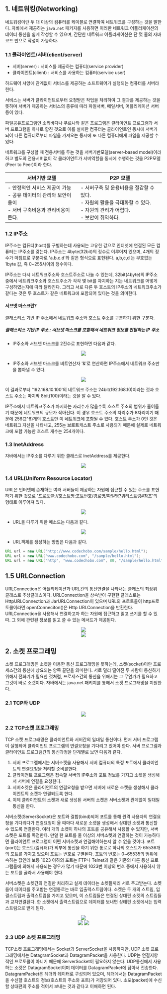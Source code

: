 
## 1. 네트워킹(Networking)

네트워킹이란 두 대 이상의 컴퓨터를 케이블로 연결하여 네트워크를 구성하는 것을 말한다.
자바에서 제공하는 `java.net` 패키지를 사용하면 이러한 네트워크 어플리케이션의 데이터 통신을 쉽게 작성할 수 있으며, 간단한 네트워크 어플리케이션은 단 몇 줄의 자바코드 만으로 작성이 가능하다.

### 1.1 클라이언트/서버(client/server)

- 서버(server) : 서비스를 제공하는 컴퓨터(service provider)
- 클라이언트(client) : 서비스를 사용하는 컴퓨터(service user)

하드웨어 샤앙에 관계없이 서비스를 제공하는 소프트웨어가 실행되는 컴퓨터를 서버라 한다.

서비스는 서버가 클라이언트로부터 요청받은 작업을 처리하여 그 결과를 제공하는 것을 뜻하며 서버가 제공하는 서비스의 종류에 따라 파일서버, 메일서버, 어플리케이션 서버 등이 있다.

파일공유프로그램인 소리바다나 푸르나와 같은 프로그램은 클라이언트 프로그램과 서버 프로그램을 하나로 합친 것으로 이를 설치한 컴퓨터는 클라이언트인 동시에 서버가 되어 다른 컴퓨터로부터 파일을 가져오는 동시에 또 다른 컴퓨터에게 파일을 제공할 수 있다.

네트워크를 구성할 때 전용서버를 두는 것을 서버기반모델(server-based model)이라하고 별도의 전용서버없이 각 클라이언트가 서버역할을 동시에 수행하는 것을 P2P모델(Peer to Peer)이라 한다.

|서버기반 모델|P2P 모델|
|--|--|
|- 안정적인 서비스 제공이 가능 </br> - 공유 데이터의 관리와 보안이 용이 </br> - 서버 구축비용과 관리비용이 든다.|- 서버구축 및 운용비용을 절감할 수 있다. </br> - 자원의 활용을 극대화할 수 있다. </br> - 자원의 관리가 어렵다. </br> - 보안이 취약하다.|

### 1.2 IP주소
IP주소는 컴퓨터(host)를 구별하는데 사용되는 고유한 값으로 인터넷에 연결된 모든 컴퓨터는 IP주소를 갖는다. IP주소는 4byte(32bit)의 정수로 이루어져 있으며, 4개의 정수가 마침표로 구분자로 'a.b.c.d'와 같은 형식으로 표현된다. a,b,c,d 는 부호없는 1byte 값, 즉 0~255사이의 정수이다.

IP주소는 다시 네트워크주소와 호스트주소로 나눌 수 있는데, 32bit(4byte)의 IP주소 중에서 네트워크주소와 호스트주소가 각각 몇 bit를 차지하는 지는 네트워크를 어떻게 구성하였는지에 따라 달라진다. 그리고 서로 다른 두 호스트의 IP주소의 네트워크주소가 같다는 것은 두 호스트가 같은 네트워크에 포함되어 있다는 것을 의미한다.

#### 서브넷 마스크란?
클래스리스 기반 IP 주소에서 네트워크 주소와 호스트 주소를 구분하기 위한 구분자.

##### 클래스리스 기반 IP 주소 : 서브넷 마스크를 포함해서 네트워크 정보를 전달하는 IP 주소

- IP주소와 서브넷 마스크를 2진수로 표현하면 다음과 같다.
<div align="center">
<img src="https://user-images.githubusercontent.com/97272787/223481887-48849e03-4c2f-4dae-ba50-cf77e9499332.png">
</div>

- IP주소와 서브넷 마스크를 비트연산자 '&'로 연산하면 IP주소에서 네트워크 주소만을 뽑아낼 수 있다.
<div align="center">
<img src="https://user-images.githubusercontent.com/97272787/223481928-d6527c0d-7397-4d55-9bc5-c4df9376fba4.png">
</div>

이 결과로부터 '192.168.10.100'의 네트워크 주소는 24bit(192.168.10)이라는 것과 호스트 주소는 마지막 8bit(100)이라는 것을 알 수 있다.

IP주소에서 네트워크주소가 차지하는 자리수가 많을수록 호스트 주소의 범위가 줄어들기 때문에 네트워크의 규모가 작아진다. 이 경우 호스트 주소의 자리수가 8자리이기 때문에 256(2^8)개의 호스트만 이 네트워크에 포함될 수 있다.
호스트 주소가 0인 것은 네트워크 자신을 나타내고, 255는 브로트캐스트 주소로 사용되기 때문에 실제로 네트워크에 포함 가능한 호스트 개수는 254개이다.

### 1.3 InetAddress
자바에서는 IP주소를 다루기 위한 클래스로 InetAddress를 제공한다.
<div align="center">
<img src="https://user-images.githubusercontent.com/97272787/223484561-e629b4cf-8713-400e-be7f-56948bcceb11.png">
</div>

### 1.4 URL(Uniform Resource Locator)
URL은 인터넷에 존재하는 여러 서버들이 제공하는 자원에 접근할 수 있는 주소를 표현하기 위한 것으로 '프로토콜://호스트명:포트번호/경로명/파일명?쿼리스트링#참조'의 형태로 이루어져 있다.

<div align="center">
<img src="https://user-images.githubusercontent.com/97272787/223485363-c7c981a5-99ac-4db0-9b1d-380234c973c7.png">
</div>

- URL을 다루기 위한 메소드는 다음과 같다.
<div align="center">
<img src="https://user-images.githubusercontent.com/97272787/223485363-c7c981a5-99ac-4db0-9b1d-380234c973c7.png">
</div>

- URL객체를 생성하는 방법은 다음과 같다.
```java
URL url = new URL("http://www.codechobo.com/sample/hello.html");
URL url = new URL("www.codechobo.com", "/sample/hello.html");
URL url = new URL("http", "www.codechobo.com", 80, "/sample/hello.html");
```

## 1.5 URLConnection
URLConnection은 어플리케이션과 URL간의 통신연결을 나타내는 클래스의 최상위 클래스로 추상클래스이다. URLConnection을 상속받아 구현한 클래스로는 HttpURLConnection과 JarURLConnection이 있으며 URL의 프로토콜이 http프로토콜이라면 openConneciton()은 Http URLConnection을 반환한다. URLConnection을 사용해서 연결하고자 하는 자원에 접근하고 읽고 쓰기를 할 수 있따. 그 외에 관련된 정보를 읽고 쓸 수 있는 메서드가 제공된다.

<div align="center">
<img src="https://user-images.githubusercontent.com/97272787/223486769-a25db4a8-3f22-44d3-b780-c0c6112079b7.png">
</div>


<div align="center">
<img src="https://user-images.githubusercontent.com/97272787/223486809-e8f6e354-697f-4722-ae08-f69799197e27.png">
</div>

## 2. 소켓 프로그래밍
소켓 프로그래밍은 소켓을 이용한 통신 프로그래밍을 뜻하는데, 소켓(socket)이란 프로세스간의 통신에 상요되는 양쪽 끝단을 의미한다. 서로 멀리 떨어진 두 사람이 통신하기 위해서 전화기가 필요한 것처럼, 프로세스간의 통신을 위해서는 그 무언가가 필요하고 그것이 바로 소켓이다.
자바에서는 java.net 패키지를 통해서 소켓 프로그래밍을 지원한다.

### 2.1 TCP와 UDP
<div align="center">
<img src="https://user-images.githubusercontent.com/97272787/223491009-dcd88a4b-7de5-4fd4-acd4-2df2ee2d1154.png">
</div>

### 2.2 TCP소켓 프로그래밍
TCP 소켓 프로그래밍은 클라이언트와 서버간의 일대일 통신이다. 먼저 서버 프로그램이 실행되어 클라이언트 프로그램의 연결요청을 기다리고 있어야 한다. 서버 프로그램과 클라이언트 프로그램간의 통신과정을 단계별로 보면 다음과 같다.

1. 서버 프로그램에서는 서버소켓을 사용해서 서버 컴퓨터의 특정 포트에서 클라이언트의 연결요청을 처리할 준비를한다.
2. 클라이언트 프로그램은 접속할 서버의 IP주소와 포트 정보를 가지고 소켓을 생성해서 서버에 연결을 요청한다.
3. 서버소켓은 클라이언트의 연결요청을 받으면 서버에 새로운 소켓을 생성해서 클라이언트의 소켓과 연결되도록 한다.
4. 이제 클라이언트의 소켓과 새로 생성된 서버의 소켓은 서버소켓과 관계없이 일대일 통신을 한다.

서버소켓(ServerSocket)은 포트와 결합(bind)되어 포트를 통해 원격 사용자의 연결요청을 기다리다가 연결요청이 올 때마다 새로운 소켓을 생성해서 상대편 소켓과 통신할 수 있도록 연결한다.
여러 개의 소켓이 하나의 포트를 공유해서 사용할 수 있지만, 서버소켓은 포트를 독점한다. 만일 한 포트를 둘 이상의 서버소켓과 연결하는 것이 가능하다면 클라이언트 프로그램이 어떤 서버소켓과 연결해야하는지 알 수 없을 것이다.
포트(port)는 호스트(컴퓨터)가 외부에 통신을 하기 위한 통로로 하나의 호스트가 65536개의 포트를 가지고 있으며 포트는 번호로 구별된다. 포트의 번호는 0~65535의 범위에 속하는 값인데 보통 1023 이하의 포트는 FTP나 Telnet과 같은 기존의 다른 통신 프로그램들에 의해서 사용되는 경우가 많기 때문에 1023번 이상의 번호 중에서 사용하지 않는 포트를 골라서 사용해야 한다.

서버소켓은 소켓간의 연결만 처리하고 실제 데이터는 소켓들끼리 서로 주고받는다. 소켓들이 데이터를 주고받는 연결통로는 바로 입출력스트림이다.
소켓은 두 개의 스트림, 입결스트림과 출력스트림을 가지고 있으며, 이 스트림들은 연결된 상대편 소켓의 스트림들과 교차연결된다.
한 소켓에서 출력스트림으로 데이터를 보내면 상태편 소켓에서는 입력스트림으로 받게 된다.

<div align="center">
<img src="https://user-images.githubusercontent.com/97272787/223496449-598fcd92-a88e-4d69-a651-da4b13e1e5f2.png">
</div>

<div align="center">
<img src="https://user-images.githubusercontent.com/97272787/223496781-1424ef0f-2bf2-4cec-89b0-c1eaf8e14e33.png">

<img src="https://user-images.githubusercontent.com/97272787/223496807-b115b4c9-c38a-41ea-85a7-2155827196f3.png">
</div>

### 2.3 UDP 소켓 프로그래밍
TCP소켓 프로그래밍에서는 Socket과 ServerSocket을 사용하지만, UDP 소켓 프로그래밍에서는 DatagramSocket과 DatagramPacket을 사용한다.
UDP는 연결지향적인 프로토콜이 아니기 때문에 ServerSocket이 필요하지 않는다.
UDP통신에서 사용하는 소켓은 DatagramSocket이며 데이터를 DatagramPacket에 담아서 전송한다.
DatagramPacket은 헤더와 데이터로 구성되어 있으며, 헤더에서는 DatagramPacket을 수신할 호스트의 정보(호스트의 주소와 포트)가 저장되어 있다. 소포(packet)에 수신할 상대편의 주소를 적어서 보내는 것과 같다고 이해하면 된다.